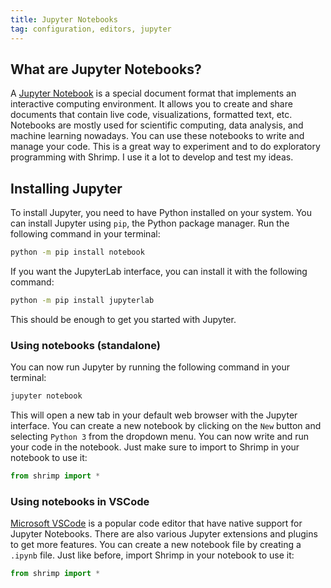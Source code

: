 ```yaml
---
title: Jupyter Notebooks
tag: configuration, editors, jupyter
---
```


## What are Jupyter Notebooks?

A [Jupyter Notebook](https://jupyter.org/) is a special document format that implements an interactive computing environment. It allows you to create and share documents that contain live code, visualizations, formatted text, etc. Notebooks are mostly used for scientific computing, data analysis, and machine learning nowadays. You can use these notebooks to write and manage your code. This is a great way to experiment and to do exploratory programming with Shrimp. I use it a lot to develop and test my ideas.

## Installing Jupyter

To install Jupyter, you need to have Python installed on your system. You can install Jupyter using `pip`, the Python package manager. Run the following command in your terminal:

```bash
python -m pip install notebook
```

If you want the JupyterLab interface, you can install it with the following command:

```bash
python -m pip install jupyterlab
```

This should be enough to get you started with Jupyter. 

### Using notebooks (standalone)

You can now run Jupyter by running the following command in your terminal:

```bash
jupyter notebook
```

This will open a new tab in your default web browser with the Jupyter interface. You can create a new notebook by clicking on the `New` button and selecting `Python 3` from the dropdown menu. You can now write and run your code in the notebook. Just make sure to import to Shrimp in your notebook to use it:

```python
from shrimp import *
```

### Using notebooks in VSCode

[Microsoft VSCode](https://code.visualstudio.com/) is a popular code editor that have native support for Jupyter Notebooks. There are also various Jupyter extensions and plugins to get more features. You can create a new notebook file by creating a `.ipynb` file. Just like before, import Shrimp in your notebook to use it:

```python
from shrimp import *
```
